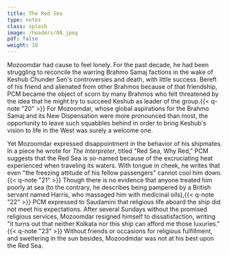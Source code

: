 ```yaml
---
title: The Red Sea
type: notes
class: splash
image: /headers/08.jpeg
pdf: false
weight: 18
---
```


Mozoomdar had cause to feel lonely. For the past decade, he had been
struggling to reconcile the warring Brahmo Samaj factions in the wake of
Keshub Chunder Sen's controversies and death, with little success.
Bereft of his friend and alienated from other Brahmos because of that
friendship, PCM became the object of scorn by many Brahmos who felt
threatened by the idea that he might try to succeed Keshub as leader of
the group.{{< q-note "20" >}} For Mozoomdar, whose global aspirations for the Brahmo
Samaj and its New Dispensation were more pronounced than most, the
opportunity to leave such squabbles behind in order to bring Keshub's
vision to life in the West was surely a welcome one.

Yet Mozoomdar expressed disappointment in the behavior of his shipmates.
In a piece he wrote for *The Interpreter*, titled "Red Sea, Why Red,"
PCM suggests that the Red Sea is so-named because of the excruciating
heat experienced when traveling its waters. With tongue in cheek, he
writes that even "the freezing attitude of his fellow passengers" cannot
cool him down.{{< q-note "21" >}} Though there is no evidence that anyone treated him
poorly at sea (to the contrary, he describes being pampered by a British
servant named Harris, who massaged him with medicinal oils),{{< q-note "22" >}} PCM
expressed to Saudamini that religious life aboard the ship did not meet
his expectations. After several Sundays without the promised religious
services, Mozoomdar resigned himself to dissatisfaction, writing "it
turns out that neither Kolkata nor this ship can afford me those
luxuries." {{< q-note "23" >}} Without friends or occasions for religious fulfillment,
and sweltering in the sun besides, Mozoodmdar was not at his best upon
the Red Sea.
